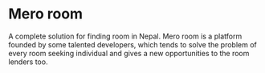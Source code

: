# Mero room

A complete solution for finding room in Nepal. Mero room is a platform founded by some talented developers, which tends to solve the problem of every room seeking individual and gives a new opportunities to the room lenders too.

